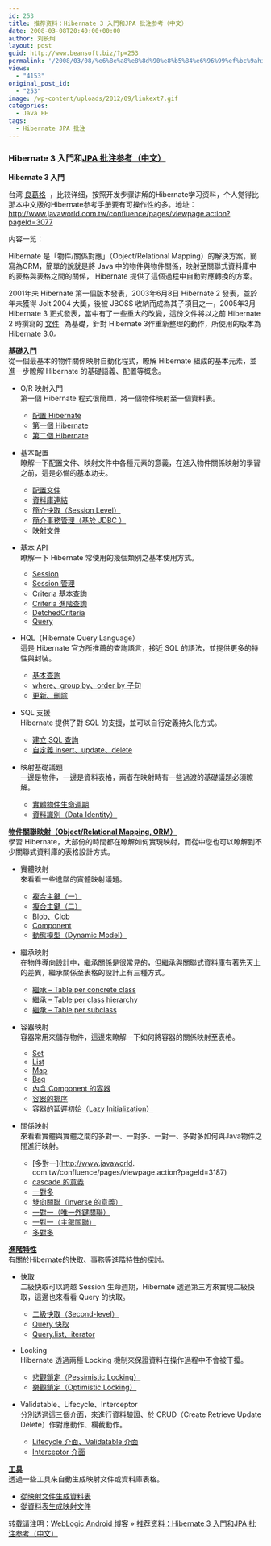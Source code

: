 ```yaml
---
id: 253
title: 推荐资料：Hibernate 3 入門和JPA 批注参考（中文）
date: 2008-03-08T20:40:00+00:00
author: 刘长炯
layout: post
guid: http://www.beansoft.biz/?p=253
permalink: '/2008/03/08/%e6%8e%a8%e8%8d%90%e8%b5%84%e6%96%99%ef%bc%9ahibernate-3-%e5%85%a5%e9%96%80%e5%92%8cjpa-%e6%89%b9%e6%b3%a8%e5%8f%82%e8%80%83%ef%bc%88%e4%b8%ad%e6%96%87%ef%bc%89/'
views:
  - "4153"
original_post_id:
  - "253"
image: /wp-content/uploads/2012/09/linkext7.gif
categories:
  - Java EE
tags:
  - Hibernate JPA 批注
---
```

### Hibernate 3 入門和[JPA 批注参考（中文）](http://www.oracle.com/technology/global/cn/products/ias/toplink/jpa/resources/toplink-jpa-annotations.html)

**Hibernate 3 入門**

台湾 [良葛格](http://www.javaworld.com.tw/confluence/display/~caterpillar)&#160; ，比较详细，按照开发步骤讲解的Hibernate学习资料，个人觉得比那本中文版的Hibernate参考手册要有可操作性的多。地址：<http://www.javaworld.com.tw/confluence/pages/viewpage.action?pageId=3077>

内容一览：

Hibernate 是「物件/關係對應」（Object/Relational Mapping）的解決方案，簡寫為ORM，簡單的說就是將 Java 中的物件與物件關係，映射至關聯式資料庫中的表格與表格之間的關係， Hibernate 提供了這個過程中自動對應轉換的方案。 

2001年未 Hibernate 第一個版本發表，2003年6月8日 Hibernate 2 發表，並於年未獲得 Jolt 2004 大獎，後被 JBOSS 收納而成為其子項目之一，2005年3月 Hibernate 3 正式發表，當中有了一些重大的改變，這份文件將以之前 Hibernate 2 時撰寫的 [文件<sup><img height="7" alt="" src="http://www.javaworld.com.tw/confluence/images/icons/linkext7.gif" width="7" align="absMiddle" border="0" /></sup>](http://www.javaworld.com.tw/confluence/pages/viewpage.action?pageId=833) 為基礎，針對 Hibernate 3作重新整理的動作，所使用的版本為Hibernate 3.0。 

**<ins>基礎入門</ins>**   
從一個最基本的物件關係映射自動化程式，瞭解 Hibernate 組成的基本元素，並進一步瞭解 Hibernate 的基礎語義、配置等概念。 

  * O/R 映射入門   
    第一個 Hibernate 程式很簡單，將一個物件映射至一個資料表。 
      * [配置 Hibernate](http://www.javaworld.com.tw/confluence/pages/viewpage.action?pageId=3084)
      * [第一個 Hibernate](http://www.javaworld.com.tw/confluence/pages/viewpage.action?pageId=3090)
      * [第二個 Hibernate](http://www.javaworld.com.tw/confluence/pages/viewpage.action?pageId=3094)

  * 基本配置   
    瞭解一下配置文件、映射文件中各種元素的意義，在進入物件關係映射的學習之前，這是必備的基本功夫。 
      * [配置文件](http://www.javaworld.com.tw/confluence/pages/viewpage.action?pageId=3112)
      * [資料庫連結](http://www.javaworld.com.tw/confluence/pages/viewpage.action?pageId=3114)
      * [簡介快取（Session Level）](http://www.javaworld.com.tw/confluence/pages/viewpage.action?pageId=3115)
      * [簡介事務管理（基於 JDBC ）](http://www.javaworld.com.tw/confluence/pages/viewpage.action?pageId=3116)
      * [映射文件](http://www.javaworld.com.tw/confluence/pages/viewpage.action?pageId=3117)

  * 基本 API   
    瞭解一下 Hibernate 常使用的幾個類別之基本使用方式。 
      * [Session](http://www.javaworld.com.tw/confluence/display/opensrc/Session)
      * [Session 管理](http://www.javaworld.com.tw/confluence/pages/viewpage.action?pageId=3120)
      * [Criteria 基本查詢](http://www.javaworld.com.tw/confluence/pages/viewpage.action?pageId=3128)
      * [Criteria 進階查詢](http://www.javaworld.com.tw/confluence/pages/viewpage.action?pageId=3129)
      * [DetchedCriteria](http://www.javaworld.com.tw/confluence/display/opensrc/DetchedCriteria)
      * [Query](http://www.javaworld.com.tw/confluence/display/opensrc/Query)

  * HQL（Hibernate Query Language）   
    這是 Hibernate 官方所推薦的查詢語言，接近 SQL 的語法，並提供更多的特性與封裝。 
      * [基本查詢](http://www.javaworld.com.tw/confluence/pages/viewpage.action?pageId=3133)
      * [where、group by、order by 子句](http://www.javaworld.com.tw/confluence/pages/viewpage.action?pageId=3134)
      * [更新、刪除](http://www.javaworld.com.tw/confluence/pages/viewpage.action?pageId=3135)

  * SQL 支援   
    Hibernate 提供了對 SQL 的支援，並可以自行定義持久化方式。 
      * [建立 SQL 查詢](http://www.javaworld.com.tw/confluence/pages/viewpage.action?pageId=3136)
      * [自定義 insert、update、delete](http://www.javaworld.com.tw/confluence/pages/viewpage.action?pageId=3137)

  * 映射基礎議題   
    一邊是物件，一邊是資料表格，兩者在映射時有一些過渡的基礎議題必須瞭解。 
      * [實體物件生命週期](http://www.javaworld.com.tw/confluence/pages/viewpage.action?pageId=3138)
      * [資料識別（Data Identity）](http://www.javaworld.com.tw/confluence/pages/viewpage.action?pageId=3140)

**<ins>物件關聯映射（Object/Relational Mapping, ORM）</ins>**   
學習 Hibernate，大部份的時間都在瞭解如何實現映射，而從中您也可以瞭解到不少關聯式資料庫的表格設計方式。 

  * 實體映射   
    來看看一些進階的實體映射議題。 
      * [複合主鍵（一）](http://www.javaworld.com.tw/confluence/pages/viewpage.action?pageId=3142)
      * [複合主鍵（二）](http://www.javaworld.com.tw/confluence/pages/viewpage.action?pageId=3145)
      * [Blob、Clob](http://www.javaworld.com.tw/confluence/pages/viewpage.action?pageId=3146)
      * [Component](http://www.javaworld.com.tw/confluence/display/opensrc/Component)
      * [動態模型（Dynamic Model）](http://www.javaworld.com.tw/confluence/pages/viewpage.action?pageId=3150)

  * 繼承映射   
    在物件導向設計中，繼承關係是很常見的，但繼承與關聯式資料庫有著先天上的差異，繼承關係至表格的設計上有三種方式。 
      * [繼承 &#8211; Table per concrete class](http://www.javaworld.com.tw/confluence/pages/viewpage.action?pageId=3152)
      * [繼承 &#8211; Table per class hierarchy](http://www.javaworld.com.tw/confluence/pages/viewpage.action?pageId=3154)
      * [繼承 &#8211; Table per subclass](http://www.javaworld.com.tw/confluence/pages/viewpage.action?pageId=3159)

  * 容器映射   
    容器常用來儲存物件，這邊來瞭解一下如何將容器的關係映射至表格。 
      * [Set](http://www.javaworld.com.tw/confluence/display/opensrc/Set)
      * [List](http://www.javaworld.com.tw/confluence/display/opensrc/List)
      * [Map](http://www.javaworld.com.tw/confluence/display/opensrc/Map)
      * [Bag](http://www.javaworld.com.tw/confluence/display/opensrc/Bag)
      * [內含 Component 的容器](http://www.javaworld.com.tw/confluence/pages/viewpage.action?pageId=3178)
      * [容器的排序](http://www.javaworld.com.tw/confluence/pages/viewpage.action?pageId=3180)
      * [容器的延遲初始（Lazy Initialization）](http://www.javaworld.com.tw/confluence/pages/viewpage.action?pageId=3181)

  * 關係映射   
    來看看實體與實體之間的多對一、一對多、一對一、多對多如何與Java物件之間進行映射。 
      * [多對一](http://www.javaworld.
com.tw/confluence/pages/viewpage.action?pageId=3187)
      * [cascade 的意義](http://www.javaworld.com.tw/confluence/pages/viewpage.action?pageId=3283)
      * [一對多](http://www.javaworld.com.tw/confluence/pages/viewpage.action?pageId=3346)
      * [雙向關聯（inverse 的意義）](http://www.javaworld.com.tw/confluence/pages/viewpage.action?pageId=3479)
      * [一對一（唯一外鍵關聯）](http://www.javaworld.com.tw/confluence/pages/viewpage.action?pageId=3481)
      * [一對一（主鍵關聯）](http://www.javaworld.com.tw/confluence/pages/viewpage.action?pageId=3524)
      * [多對多](http://www.javaworld.com.tw/confluence/pages/viewpage.action?pageId=3526)

**<ins>進階特性</ins>**   
有關於Hibernate的快取、事務等進階特性的探討。 

  * 快取   
    二級快取可以跨越 Session 生命週期，Hibernate 透過第三方來實現二級快取，這邊也來看看 Query 的快取。 
      * [二級快取（Second-level）](http://www.javaworld.com.tw/confluence/pages/viewpage.action?pageId=3576)
      * [Query 快取](http://www.javaworld.com.tw/confluence/pages/viewpage.action?pageId=3606)
      * [Query.list、iterator](http://www.javaworld.com.tw/confluence/pages/viewpage.action?pageId=3607)

  * Locking   
    Hibernate 透過兩種 Locking 機制來保證資料在操作過程中不會被干擾。 
      * [悲觀鎖定（Pessimistic Locking）](http://www.javaworld.com.tw/confluence/pages/viewpage.action?pageId=3608)
      * [樂觀鎖定（Optimistic Locking）](http://www.javaworld.com.tw/confluence/pages/viewpage.action?pageId=3609)

  * Validatable、Lifecycle、Interceptor   
    分別透過這三個介面，來進行資料驗證、於 CRUD（Create Retrieve Update Delete）作對應動作、欄截動作。 
      * [Lifecycle 介面、Validatable 介面](http://www.javaworld.com.tw/confluence/pages/viewpage.action?pageId=3610)
      * [Interceptor 介面](http://www.javaworld.com.tw/confluence/pages/viewpage.action?pageId=3611)

**<ins>工具</ins>**   
透過一些工具來自動生成映射文件或資料庫表格。 

  * [從映射文件生成資料表](http://www.javaworld.com.tw/confluence/pages/viewpage.action?pageId=3612)
  * [從資料表生成映射文件](http://www.javaworld.com.tw/confluence/pages/viewpage.action?pageId=3613)

转载请注明：[WebLogic Android 博客](http://www.beansoft.biz) &raquo; [推荐资料：Hibernate 3 入門和JPA 批注参考（中文）](http://www.beansoft.biz/2008/03/08/%e6%8e%a8%e8%8d%90%e8%b5%84%e6%96%99%ef%bc%9ahibernate-3-%e5%85%a5%e9%96%80%e5%92%8cjpa-%e6%89%b9%e6%b3%a8%e5%8f%82%e8%80%83%ef%bc%88%e4%b8%ad%e6%96%87%ef%bc%89/)
